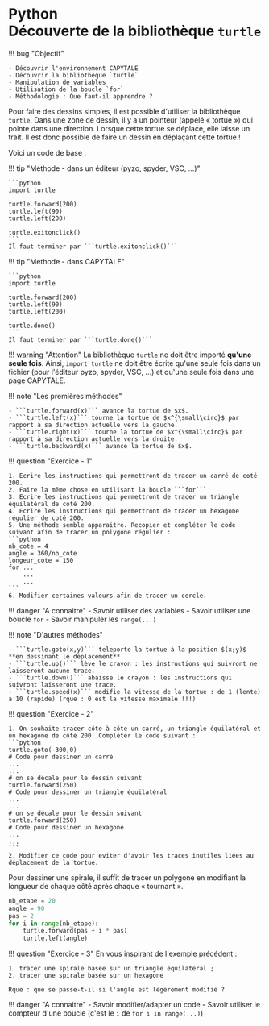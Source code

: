 # Python<br>Découverte de la bibliothèque ```turtle```

!!! bug "Objectif"

    - Découvrir l'environnement CAPYTALE
    - Découvrir la bibliothèque `turtle`
    - Manipulation de variables
    - Utilisation de la boucle `for`
    - Méthodologie : Que faut-il apprendre ?

Pour faire des dessins simples, il est possible d'utiliser la bibliothèque ```turtle```. Dans une zone de dessin, il y a un pointeur (appelé &laquo; tortue &raquo;) qui pointe dans une direction. Lorsque cette tortue se déplace, elle laisse un trait. Il est donc possible de faire un dessin en déplaçant cette tortue !

Voici un code de base :

!!! tip "Méthode - dans un éditeur (pyzo, spyder, VSC, ...)"

    ```python
    import turtle

    turtle.forward(200)
    turtle.left(90)
    turtle.left(200)

    turtle.exitonclick()
    ```  
    Il faut terminer par ```turtle.exitonclick()```

!!! tip "Méthode - dans CAPYTALE"

    ```python
    import turtle

    turtle.forward(200)
    turtle.left(90)
    turtle.left(200)

    turtle.done()
    ```  
    Il faut terminer par ```turtle.done()```

!!! warning "Attention"
    La bibliothèque `turtle` ne doit être importé **qu'une seule fois**. Ainsi, `import turtle` ne doit être écrite qu'une seule fois dans un fichier (pour l'éditeur pyzo, spyder, VSC, ...) et qu'une seule fois dans une page CAPYTALE.


!!! note "Les premières méthodes"

    - ```turtle.forward(x)``` avance la tortue de $x$.
    - ```turtle.left(x)``` tourne la tortue de $x^{\small\circ}$ par rapport à sa direction actuelle vers la gauche.
    - ```turtle.right(x)``` tourne la tortue de $x^{\small\circ}$ par rapport à sa direction actuelle vers la droite.
    - ```turtle.backward(x)``` avance la tortue de $x$.

!!! question "Exercice - 1"

    1. Ecrire les instructions qui permettront de tracer un carré de coté 200.
    2. Faire la même chose en utilisant la boucle ```for```
    3. Ecrire les instructions qui permettront de tracer un triangle équilatéral de coté 200.
    4. Ecrire les instructions qui permettront de tracer un hexagone régulier de coté 200.
    5. Une méthode semble apparaitre. Recopier et compléter le code suivant afin de tracer un polygone régulier :  
    ```python
    nb_cote = 4
    angle = 360/nb_cote
    longeur_cote = 150
    for ...
        ...
        ...
    ```
    6. Modifier certaines valeurs afin de tracer un cercle.

!!! danger "A connaitre"
    - Savoir utiliser des variables
    - Savoir utiliser une boucle `for`
    - Savoir manipuler les `range(...)`

!!! note "D'autres méthodes"

    - ```turtle.goto(x,y)``` teleporte la tortue à la position $(x;y)$ **en dessinant le déplacement**
    - ```turtle.up()``` lève le crayon : les instructions qui suivront ne laisseront aucune trace.
    - ```turtle.down()``` abaisse le crayon : les instructions qui suivront laisseront une trace.
    - ```turtle.speed(x)``` modifie la vitesse de la tortue : de 1 (lente) à 10 (rapide) (rque : 0 est la vitesse maximale !!!)

!!! question "Exercice - 2"

    1. On souhaite tracer côte à côte un carré, un triangle équilatéral et un hexagone de côté 200. Compléter le code suivant :  
    ```python
    turtle.goto(-300,0)
    # Code pour dessiner un carré
    ...
    ...
    # on se décale pour le dessin suivant
    turtle.forward(250)
    # Code pour dessiner un triangle équilatéral
    ...
    ...
    # on se décale pour le dessin suivant
    turtle.forward(250)
    # Code pour dessiner un hexagone
    ...
    ...
    ```
    2. Modifier ce code pour eviter d'avoir les traces inutiles liées au déplacement de la tortue.

Pour dessiner une spirale, il suffit de tracer un polygone en modifiant la longueur de chaque côté après chaque &laquo; tournant &raquo;.

```python
nb_etape = 20
angle = 90
pas = 2
for i in range(nb_etape):
    turtle.forward(pas + i * pas)
    turtle.left(angle)
```

!!! question "Exercice - 3"
    En vous inspirant de l'exemple précédent :

    1. tracer une spirale basée sur un triangle équilatéral ;
    2. tracer une spirale basée sur un hexagone

    Rque : que se passe-t-il si l'angle est légèrement modifié ?

!!! danger "A connaitre"
    - Savoir modifier/adapter un code
    - Savoir utiliser le compteur d'une boucle (c'est le `i` de `for i in range(...)`)


